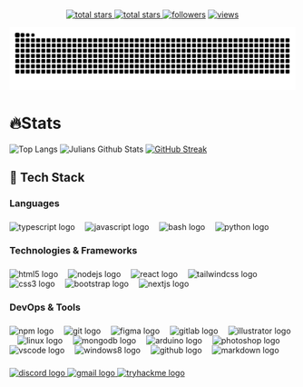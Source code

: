<br clear="both">

<p align="center">
  <a href="https://github.com/EinsBackstein?tab=repositories&sort=stargazers">
    <img alt="total stars" title="Total stars on GitHub" src="https://custom-icon-badges.herokuapp.com/badge/dynamic/json?logo=star&host=formatted-dynamic-badges.herokuapp.com&formatter=metric&style=for-the-badge&color=55960c&labelColor=488207&label=stars&query=$.stars&url=https://api.github-star-counter.workers.dev/user/EinsBackstein"/>
  </a>
  <a href="https://github.com/EinsBackstein?tab=repositories&sort=stargazers">
    <img alt="total stars" title="Total forks on GitHub" src="https://custom-icon-badges.herokuapp.com/badge/dynamic/json?logo=fork&host=formatted-dynamic-badges.herokuapp.com&formatter=metric&style=for-the-badge&color=ff0013&labelColor=ae1206&label=forks&query=$.forks&url=https://api.github-star-counter.workers.dev/user/EinsBackstein"/>
  </a>
  <a href="https://github.com/EinsBackstein?tab=followers">
    <img alt="followers" title="Follow me on Github" src="https://custom-icon-badges.herokuapp.com/github/followers/EinsBackstein?color=236ad3&labelColor=1155ba&style=for-the-badge&logo=person-add&label=Follow&logoColor=white"/></a>
  <a href="https://github.com/EinsBackstein/Simple-View-Counter">
    <img alt="views" title="GitHub profile views" src="https://komarev.com/ghpvc/?username=EinsBackstein&style=for-the-badge&color=lightgrey"/>
  </a>
</p>

![github contribution grid snake animation](https://raw.githubusercontent.com/Einsbackstein/Einsbackstein/output/github-contribution-grid-snake-dark.svg)

###

<h1 align="left">🔥Stats</h1>

![Top Langs](https://github-readme-stats.vercel.app/api/top-langs/?username=EinsBackstein&hide_border=true&layout=compact&hide=html&langs_count=8&size_weight=0.5&count_weight=0.5&theme=github_dark&show_icons=true)
![Julians Github Stats](https://github-readme-stats.vercel.app/api?username=EinsBackstein&theme=github_dark&hide_border=true&count_private=true&hide_rank=true&show_icons=true&hide=prs,prs_reviewed,contribs&show=prs_merged,prs_merged_percentage)
[![GitHub Streak](https://streak-stats.demolab.com?user=EinsBackstein&theme=github-dark-blue&hide_border=true&fire=EB8300)](https://git.io/streak-stats)






###

<h2 align="left">🚀 Tech Stack</h2>

###

<h3 align="left">Languages</h3>

###

<div align="left">
  <img src="https://img.shields.io/badge/TypeScript-3178C6?logo=typescript&logoColor=white&style=for-the-badge" height="40" alt="typescript logo"  />
  <img width="10" />
  <img src="https://img.shields.io/badge/JavaScript-F7DF1E?logo=javascript&logoColor=black&style=for-the-badge" height="40" alt="javascript logo"  />
  <img width="10" />
  <img src="https://img.shields.io/badge/GNU Bash-4EAA25?logo=gnubash&logoColor=white&style=for-the-badge" height="40" alt="bash logo"  />
  <img width="10" />
  <img src="https://img.shields.io/badge/python-3670A0?style=for-the-badge&logo=python&logoColor=ffdd54" height="40" alt="python logo"  />
</div>

###

<h3 align="left">Technologies & Frameworks</h3>

###

<div align="left">
  <img src="https://img.shields.io/badge/HTML5-E34F26?logo=html5&logoColor=white&style=for-the-badge" height="40" alt="html5 logo"  />
  <img width="10" />
  <img src="https://img.shields.io/badge/Node.js-339933?logo=nodedotjs&logoColor=white&style=for-the-badge" height="40" alt="nodejs logo"  />
  <img width="10" />
  <img src="https://img.shields.io/badge/React-61DAFB?logo=react&logoColor=black&style=for-the-badge" height="40" alt="react logo"  />
  <img width="10" />
  <img src="https://img.shields.io/badge/Tailwind CSS-06B6D4?logo=tailwindcss&logoColor=black&style=for-the-badge" height="40" alt="tailwindcss logo"  />
  <img width="10" />
  <img src="https://img.shields.io/badge/CSS3-1572B6?logo=css3&logoColor=white&style=for-the-badge" height="40" alt="css3 logo"  />
  <img width="10" />
  <img src="https://img.shields.io/badge/Bootstrap-7952B3?logo=bootstrap&logoColor=white&style=for-the-badge" height="40" alt="bootstrap logo"  />
  <img width="10" />
  <img src="https://img.shields.io/badge/Next.js-000000?logo=nextdotjs&logoColor=white&style=for-the-badge" height="40" alt="nextjs logo"  />
</div>

###

<h3 align="left">DevOps & Tools</h3>

###

<div align="left">
  <img src="https://img.shields.io/badge/npm-CB3837?logo=npm&logoColor=white&style=for-the-badge" height="40" alt="npm logo"  />
  <img width="10" />
  <img src="https://img.shields.io/badge/Git-F05032?logo=git&logoColor=white&style=for-the-badge" height="40" alt="git logo"  />
  <img width="10" />
  <img src="https://img.shields.io/badge/Figma-F24E1E?logo=figma&logoColor=white&style=for-the-badge" height="40" alt="figma logo"  />
  <img width="10" />
  <img src="https://img.shields.io/badge/GitLab-FC6D26?logo=gitlab&logoColor=black&style=for-the-badge" height="40" alt="gitlab logo"  />
  <img width="10" />
  <img src="https://img.shields.io/badge/Adobe Illustrator-FF9A00?logo=adobeillustrator&logoColor=black&style=for-the-badge" height="40" alt="illustrator logo"  />
  <img width="10" />
  <img src="https://img.shields.io/badge/Linux-FCC624?logo=linux&logoColor=black&style=for-the-badge" height="40" alt="linux logo"  />
  <img width="10" />
  <img src="https://img.shields.io/badge/MongoDB-47A248?logo=mongodb&logoColor=white&style=for-the-badge" height="40" alt="mongodb logo"  />
  <img width="10" />
  <img src="https://img.shields.io/badge/Arduino-00979D?logo=arduino&logoColor=white&style=for-the-badge" height="40" alt="arduino logo"  />
  <img width="10" />
  <img src="https://img.shields.io/badge/Adobe Photoshop-31A8FF?logo=adobephotoshop&logoColor=black&style=for-the-badge" height="40" alt="photoshop logo"  />
  <img width="10" />
  <img src="https://img.shields.io/badge/Visual Studio Code-007ACC?logo=visualstudiocode&logoColor=white&style=for-the-badge" height="40" alt="vscode logo"  />
  <img width="10" />
  <img src="https://img.shields.io/badge/Windows-0078D6?logo=windows&logoColor=white&style=for-the-badge" height="40" alt="windows8 logo"  />
  <img width="10" />
  <img src="https://img.shields.io/badge/GitHub-181717?logo=github&logoColor=white&style=for-the-badge" height="40" alt="github logo"  />
  <img width="10" />
  <img src="https://img.shields.io/badge/Markdown-000000?logo=markdown&logoColor=white&style=for-the-badge" height="40" alt="markdown logo"  />
</div>

###

<div align="left">
  <a href="https://discordapp.com/users/802100311850221588" target="_blank">
    <img src="https://img.shields.io/static/v1?message=Discord&logo=discord&label=&color=7289DA&logoColor=white&labelColor=&style=for-the-badge" height="35" alt="discord logo"  />
  </a>
  <a href="mailto:julian.nott01@gmail.com" target="_blank">
    <img src="https://img.shields.io/static/v1?message=Gmail&logo=gmail&label=&color=D14836&logoColor=white&labelColor=&style=for-the-badge" height="35" alt="gmail logo"  />
  </a>
  <a href="https://tryhackme.com/p/Julian.Nott" target="_blank">
    <img src="https://img.shields.io/static/v1?message=TryHackMe&logo=tryhackme&label=&color=000000&logoColor=white&labelColor=&style=for-the-badge" height="35" alt="tryhackme logo"  />
  </a>
</div>

###
